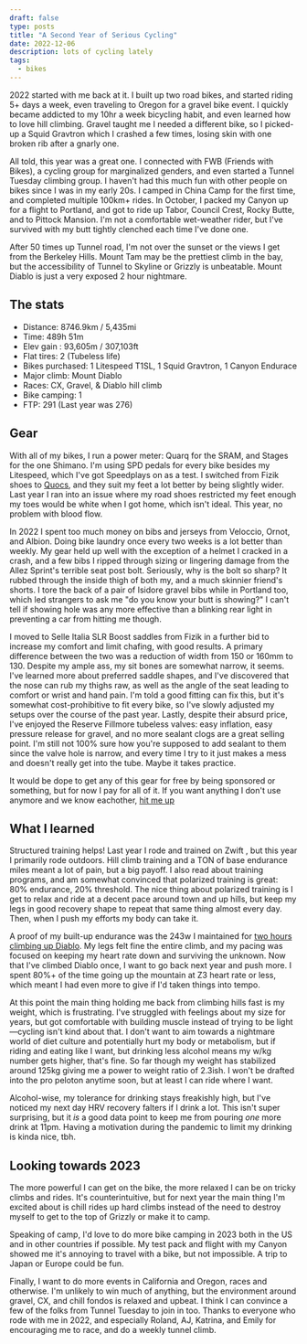 ```yaml
---
draft: false
type: posts
title: "A Second Year of Serious Cycling"
date: 2022-12-06
description: lots of cycling lately
tags:
  - bikes 
---
```


2022 started with me back at it. I built up two road bikes, and started riding 5+ days a week, even traveling to Oregon for a gravel bike event. I quickly became addicted to my 10hr a week bicycling habit, and even learned how to love hill climbing. Gravel taught me I needed a different bike, so I picked-up a Squid Gravtron which I crashed a few times, losing skin with one broken rib after a gnarly one.

All told, this year was a great one. I connected with FWB (Friends with Bikes), a cycling group for marginalized genders, and even started a Tunnel Tuesday climbing group. I haven't had this much fun with other people on bikes since I was in my early 20s. I camped in China Camp for the first time, and completed multiple 100km+ rides. In October, I packed my Canyon up for a flight to Portland, and got to ride up Tabor, Council Crest, Rocky Butte, and to Pittock Mansion. I'm not a comfortable wet-weather rider, but I've survived with my butt tightly clenched each time I've done one.

After 50 times up Tunnel road, I'm not over the sunset or the views I get from the Berkeley Hills. Mount Tam may be the prettiest climb in the bay, but the accessibility of Tunnel to Skyline or Grizzly is unbeatable. Mount Diablo is just a very exposed 2 hour nightmare.

## The stats

- Distance: 8746.9km / 5,435mi
- Time: 489h 51m 
- Elev gain	: 93,605m / 307,103ft
- Flat tires: 2 (Tubeless life)
- Bikes purchased: 1 Litespeed T1SL, 1 Squid Gravtron, 1 Canyon Endurace
- Major climb: Mount Diablo
- Races: CX, Gravel, & Diablo hill climb
- Bike camping: 1
- FTP: 291 (Last year was 276)

## Gear

With all of my bikes, I run a power meter: Quarq for the SRAM, and Stages for the one Shimano. I'm using SPD pedals for every bike besides my Litespeed, which I've got Speedplays on as a test. I switched from Fizik shoes to [Quocs](https://quoc.cc), and they suit my feet a lot better by being slightly wider. Last year I ran into an issue where my road shoes restricted my feet enough my toes would be white when I got home, which isn't ideal. This year, no problem with blood flow.

In 2022 I spent too much money on bibs and jerseys from Veloccio, Ornot, and Albion. Doing bike laundry once every two weeks is a lot better than weekly. My gear held up well with the exception of a helmet I cracked in a crash, and a few bibs I ripped through sizing or lingering damage from the Allez Sprint's terrible seat post bolt. Seriously, why is the bolt so sharp? It rubbed through the inside thigh of both my, and a much skinnier friend's shorts. I tore the back of a pair of Isidore gravel bibs while in Portland too, which led strangers to ask me "do you know your butt is showing?" I can't tell if showing hole was any more effective than a blinking rear light in preventing a car from hitting me though.

I moved to Selle Italia SLR Boost saddles from Fizik in a further bid to increase my comfort and limit chafing, with good results. A primary difference between the two was a reduction of width from 150 or 160mm to 130. Despite my ample ass, my sit bones are somewhat narrow, it seems. I've learned more about preferred saddle shapes, and I've discovered that the nose can rub my thighs raw, as well as the angle of the seat leading to comfort or wrist and hand pain. I'm told a good fitting can fix this, but it's somewhat cost-prohibitive to fit every bike, so I've slowly adjusted my setups over the course of the past year. Lastly, despite their absurd price, I've enjoyed the Reserve Fillmore tubeless valves: easy inflation, easy pressure release for gravel, and no more sealant clogs are a great selling point. I'm still not 100% sure how you're supposed to add sealant to them since the valve hole is narrow, and every time I try to it just makes a mess and doesn't really get into the tube. Maybe it takes practice. 

It would be dope to get any of this gear for free by being sponsored or something, but for now I pay for all of it. If you want anything I don't use anymore and we know eachother, [hit me up](mailto:bike@brookshelley.com)

## What I learned

Structured training helps! Last year I rode and trained on Zwift , but this year I primarily rode outdoors. Hill climb training and a TON of base endurance miles meant a lot of pain, but a big payoff. I also read about training programs, and am somewhat convinced that polarized training is great: 80% endurance, 20% threshold. The nice thing about polarized training is I get to relax and ride at a decent pace around town and up hills, but keep my legs in good recovery shape to repeat that same thing almost every day. Then, when I push my efforts my body can take it. 

A proof of my built-up endurance was the 243w I maintained for [two hours climbing up Diablo](https://www.strava.com/activities/7901914250/power-curve/7200). My legs felt fine the entire climb, and my pacing was focused on keeping my heart rate down and surviving the unknown. Now that I've climbed Diablo once, I want to go back next year and push more. I spent 80%+ of the time going up the mountain at Z3 heart rate or less, which meant I had even more to give if I'd taken things into tempo.

At this point the main thing holding me back from climbing hills fast is my weight, which is frustrating. I've struggled with feelings about my size for years, but got comfortable with building muscle instead of trying to be light—cycling isn't kind about that. I don't want to aim towards a nightmare world of diet culture and potentially hurt my body or metabolism, but if riding and eating like I want, but drinking less alcohol means my w/kg number gets higher, that's fine. So far though my weight has stabilized around 125kg giving me a power to weight ratio of 2.3ish. I won't be drafted into the pro peloton anytime soon, but at least I can ride where I want.

Alcohol-wise, my tolerance for drinking stays freakishly high, but I've noticed my next day HRV recovery falters if I drink a lot. This isn't super surprising, but it _is_ a good data point to keep me from pouring _one_ more drink at 11pm. Having a motivation during the pandemic to limit my drinking is kinda nice, tbh.

## Looking towards 2023

The more powerful I can get on the bike, the more relaxed I can be on tricky climbs and rides. It's counterintuitive, but for next year the main thing I'm excited about is chill rides up hard climbs instead of the need to destroy myself to get to the top of Grizzly or make it to camp.

Speaking of camp, I'd love to do more bike camping in 2023 both in the US and in other countries if possible. My test pack and flight with my Canyon showed me it's annoying to travel with a bike, but not impossible. A trip to Japan or Europe could be fun. 

Finally, I want to do more events in California and Oregon, races and otherwise. I'm unlikely to win much of anything, but the environment around gravel, CX, and chill fondos is relaxed and upbeat. I think I can convince a few of the folks from Tunnel Tuesday to join in too. Thanks to everyone who rode with me in 2022, and especially Roland, AJ, Katrina, and Emily for encouraging me to race, and do a weekly tunnel climb.